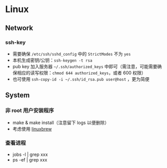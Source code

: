 # Linux

## Network

### ssh-key

- 需要确保 `/etc/ssh/sshd_config` 中的 `StrictModes` 不为 `yes`
- 本机生成密钥/公钥：`ssh-keygen -t rsa`
- pub key 加入服务器 `~/.ssh/authorized_keys` 中即可（需注意，可能需要确保相应的读写权限：`chmod 644 authorized_keys`，或者 600 权限）
- 也可使用 `ssh-copy-id -i ~/.ssh/id_rsa.pub user@host` ，更为简便

## System

### 非 root 用户安装程序

- make & make install（注意留下 logs 以便删除）
- 考虑使用 [linuxbrew](https://linuxbrew.sh/)

### 查看进程

- jobs -l | grep xxx
- ps -ef | grep xxx
